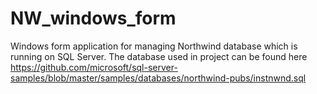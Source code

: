 # NW_windows_form
Windows form application for managing Northwind database which is running on SQL Server.
The database used in project can be found here https://github.com/microsoft/sql-server-samples/blob/master/samples/databases/northwind-pubs/instnwnd.sql
